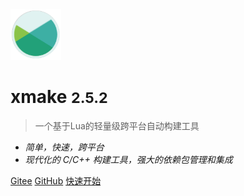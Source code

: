 <img src="/assets/img/logo.svg" width="16%" />

# xmake <small>2.5.2</small>

> 一个基于Lua的轻量级跨平台自动构建工具

- *简单，快速，跨平台*
- *现代化的 C/C++ 构建工具，强大的依赖包管理和集成*

[Gitee](https://gitee.com/tboox/xmake/)
[GitHub](https://github.com/xmake-io/xmake/)
[快速开始](/zh-cn/getting_started)

